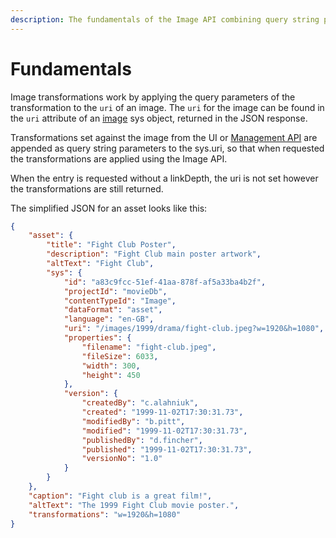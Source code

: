 ```yaml
---
description: The fundamentals of the Image API combining query string parameters with the uri of an image.
---
```


# Fundamentals

Image transformations work by applying the query parameters of the transformation  to the `uri` of an image. The `uri` for the image can be found in the `uri` attribute of an [image](https://developer.zengenti.com/contensis/api/delivery/http/model/image.html) sys object, returned in the JSON response.

Transformations set against the image from the UI or [Management API](https://developer.zengenti.com/contensis/api/management/http/model/image-transformations.html) are appended as query string parameters to the sys.uri, so that when requested the transformations are applied using the Image API.

When the entry is requested without a linkDepth, the uri is not set however the transformations are still returned.

The simplified JSON for an asset looks like this:

```json
{
    "asset": {
        "title": "Fight Club Poster",
        "description": "Fight Club main poster artwork",
        "altText": "Fight Club",
        "sys": {
            "id": "a83c9fcc-51ef-41aa-878f-af5a33ba4b2f",
            "projectId": "movieDb",
            "contentTypeId": "Image",
            "dataFormat": "asset",
            "language": "en-GB",
            "uri": "/images/1999/drama/fight-club.jpeg?w=1920&h=1080",
            "properties": {
                "filename": "fight-club.jpeg",
                "fileSize": 6033,
                "width": 300,
                "height": 450
            },
            "version": {
                "createdBy": "c.alahniuk",
                "created": "1999-11-02T17:30:31.73",
                "modifiedBy": "b.pitt",
                "modified": "1999-11-02T17:30:31.73",
                "publishedBy": "d.fincher",
                "published": "1999-11-02T17:30:31.73",
                "versionNo": "1.0"
            }
        }
    },
    "caption": "Fight club is a great film!",
    "altText": "The 1999 Fight Club movie poster.",
    "transformations": "w=1920&h=1080"
}
```

